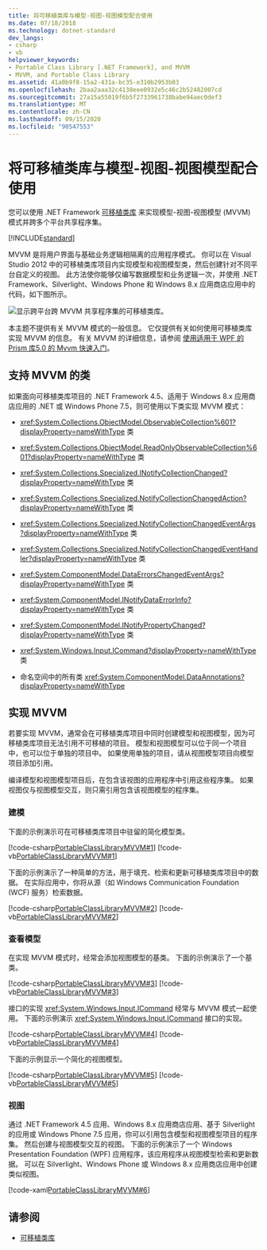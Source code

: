 ```yaml
---
title: 将可移植类库与模型-视图-视图模型配合使用
ms.date: 07/18/2018
ms.technology: dotnet-standard
dev_langs:
- csharp
- vb
helpviewer_keywords:
- Portable Class Library [.NET Framework], and MVVM
- MVVM, and Portable Class Library
ms.assetid: 41a0b9f8-15a2-431a-bc35-e310b2953b03
ms.openlocfilehash: 2baa2aaa32c4138eee0932e5c46c2b52482007cd
ms.sourcegitcommit: 27a15a55019f6b5f2733961738babe94aec0def3
ms.translationtype: MT
ms.contentlocale: zh-CN
ms.lasthandoff: 09/15/2020
ms.locfileid: "90547553"
---
```

# <a name="using-portable-class-library-with-model-view-view-model"></a>将可移植类库与模型-视图-视图模型配合使用
您可以使用 .NET Framework [可移植类库](cross-platform-development-with-the-portable-class-library.md) 来实现模型-视图-视图模型 (MVVM) 模式并跨多个平台共享程序集。

[!INCLUDE[standard](../../../includes/pcl-to-standard.md)]

 MVVM 是将用户界面与基础业务逻辑相隔离的应用程序模式。 你可以在 Visual Studio 2012 中的可移植类库项目内实现模型和视图模型类，然后创建针对不同平台自定义的视图。 此方法使你能够仅编写数据模型和业务逻辑一次，并使用 .NET Framework、Silverlight、Windows Phone 和 Windows 8.x 应用商店应用中的代码，如下图所示。

 ![显示跨平台跨 MVVM 共享程序集的可移植类库。](./media/using-portable-class-library-with-model-view-view-model/mvvm-share-assemblies-across-platforms.png)

 本主题不提供有关 MVVM 模式的一般信息。 它仅提供有关如何使用可移植类库实现 MVVM 的信息。 有关 MVVM 的详细信息，请参阅 [使用适用于 WPF 的 Prism 库5.0 的 Mvvm 快速入门](/previous-versions/msp-n-p/gg430857(v=pandp.40))。

## <a name="classes-that-support-mvvm"></a>支持 MVVM 的类
 如果面向可移植类库项目的 .NET Framework 4.5、适用于 Windows 8.x 应用商店应用的 .NET 或 Windows Phone 7.5，则可使用以下类实现 MVVM 模式：

- <xref:System.Collections.ObjectModel.ObservableCollection%601?displayProperty=nameWithType> 类

- <xref:System.Collections.ObjectModel.ReadOnlyObservableCollection%601?displayProperty=nameWithType> 类

- <xref:System.Collections.Specialized.INotifyCollectionChanged?displayProperty=nameWithType> 类

- <xref:System.Collections.Specialized.NotifyCollectionChangedAction?displayProperty=nameWithType> 类

- <xref:System.Collections.Specialized.NotifyCollectionChangedEventArgs?displayProperty=nameWithType> 类

- <xref:System.Collections.Specialized.NotifyCollectionChangedEventHandler?displayProperty=nameWithType> 类

- <xref:System.ComponentModel.DataErrorsChangedEventArgs?displayProperty=nameWithType> 类

- <xref:System.ComponentModel.INotifyDataErrorInfo?displayProperty=nameWithType> 类

- <xref:System.ComponentModel.INotifyPropertyChanged?displayProperty=nameWithType> 类

- <xref:System.Windows.Input.ICommand?displayProperty=nameWithType> 类

- 命名空间中的所有类 <xref:System.ComponentModel.DataAnnotations?displayProperty=nameWithType>

## <a name="implementing-mvvm"></a>实现 MVVM
 若要实现 MVVM，通常会在可移植类库项目中同时创建模型和视图模型，因为可移植类库项目无法引用不可移植的项目。 模型和视图模型可以位于同一个项目中，也可以位于单独的项目中。 如果使用单独的项目，请从视图模型项目向模型项目添加引用。

 编译模型和视图模型项目后，在包含该视图的应用程序中引用这些程序集。 如果视图仅与视图模型交互，则只需引用包含该视图模型的程序集。

### <a name="model"></a>建模
 下面的示例演示可在可移植类库项目中驻留的简化模型类。

 [!code-csharp[PortableClassLibraryMVVM#1](../../../samples/snippets/csharp/VS_Snippets_CLR/portableclasslibrarymvvm/cs/customer.cs#1)]
 [!code-vb[PortableClassLibraryMVVM#1](../../../samples/snippets/visualbasic/VS_Snippets_CLR/portableclasslibrarymvvm/vb/customer.vb#1)]

 下面的示例演示了一种简单的方法，用于填充、检索和更新可移植类库项目中的数据。 在实际应用中，你将从源（如 Windows Communication Foundation (WCF) 服务）检索数据。

 [!code-csharp[PortableClassLibraryMVVM#2](../../../samples/snippets/csharp/VS_Snippets_CLR/portableclasslibrarymvvm/cs/customerrepository.cs#2)]
 [!code-vb[PortableClassLibraryMVVM#2](../../../samples/snippets/visualbasic/VS_Snippets_CLR/portableclasslibrarymvvm/vb/customerrepository.vb#2)]

### <a name="view-model"></a>查看模型
 在实现 MVVM 模式时，经常会添加视图模型的基类。 下面的示例演示了一个基类。

 [!code-csharp[PortableClassLibraryMVVM#3](../../../samples/snippets/csharp/VS_Snippets_CLR/portableclasslibrarymvvm/cs/viewmodelbase.cs#3)]
 [!code-vb[PortableClassLibraryMVVM#3](../../../samples/snippets/visualbasic/VS_Snippets_CLR/portableclasslibrarymvvm/vb/viewmodelbase.vb#3)]

 接口的实现 <xref:System.Windows.Input.ICommand> 经常与 MVVM 模式一起使用。 下面的示例演示 <xref:System.Windows.Input.ICommand> 接口的实现。

 [!code-csharp[PortableClassLibraryMVVM#4](../../../samples/snippets/csharp/VS_Snippets_CLR/portableclasslibrarymvvm/cs/relaycommand.cs#4)]
 [!code-vb[PortableClassLibraryMVVM#4](../../../samples/snippets/visualbasic/VS_Snippets_CLR/portableclasslibrarymvvm/vb/relaycommand.vb#4)]

 下面的示例显示一个简化的视图模型。

 [!code-csharp[PortableClassLibraryMVVM#5](../../../samples/snippets/csharp/VS_Snippets_CLR/portableclasslibrarymvvm/cs/mainpageviewmodel.cs#5)]
 [!code-vb[PortableClassLibraryMVVM#5](../../../samples/snippets/visualbasic/VS_Snippets_CLR/portableclasslibrarymvvm/vb/customerviewmodel.vb#5)]  
  
### <a name="view"></a>视图  
 通过 .NET Framework 4.5 应用、Windows 8.x 应用商店应用、基于 Silverlight 的应用或 Windows Phone 7.5 应用，你可以引用包含模型和视图模型项目的程序集。  然后创建与视图模型交互的视图。 下面的示例演示了一个 Windows Presentation Foundation (WPF) 应用程序，该应用程序从视图模型检索和更新数据。 可以在 Silverlight、Windows Phone 或 Windows 8.x 应用商店应用中创建类似视图。  
  
 [!code-xaml[PortableClassLibraryMVVM#6](../../../samples/snippets/csharp/VS_Snippets_CLR/portableclasslibrarymvvm/cs/mainwindow.xaml#6)]  
  
## <a name="see-also"></a>请参阅

- [可移植类库](cross-platform-development-with-the-portable-class-library.md)
